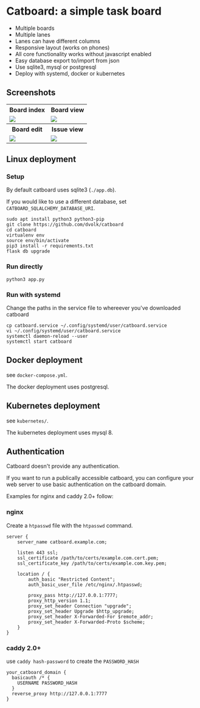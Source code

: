 # Catboard: a simple task board

- Multiple boards
- Multiple lanes
- Lanes can have different columns
- Responsive layout (works on phones)
- All core functionality works without javascript enabled
- Easy database export to/import from json
- Use sqlite3, mysql or postgresql
- Deploy with systemd, docker or kubernetes

## Screenshots

<table>
    <tr>
        <th>Board index</th>
        <th>Board view</th>
    </tr>
    <tr>
        <td><img src="https://i.imgur.com/ISJfIsC.png"></td>
        <td><img src="https://i.imgur.com/A0dzAkZ.png"></td>
    </tr>
    <tr>
        <th>Board edit</th>
        <th>Issue view</th>
    </tr>
    <tr>
        <td><img src="https://i.imgur.com/NlYPuc5.png"></td>
        <td><img src="https://i.imgur.com/aKLnBfg.png"></td>
    </tr>
</table>

## Linux deployment

### Setup

By default catboard uses sqlite3 (`./app.db`).

If you would like to use a different database, set `CATBOARD_SQLALCHEMY_DATABASE_URI`.

```
sudo apt install python3 python3-pip
git clone https://github.com/dvolk/catboard
cd catboard
virtualenv env
source env/bin/activate
pip3 install -r requirements.txt
flask db upgrade
```

### Run directly

```
python3 app.py
```

### Run with systemd

Change the paths in the service file to whereever you've downloaded catboard

```
cp catboard.service ~/.config/systemd/user/catboard.service
vi ~/.config/systemd/user/catboard.service
systemctl daemon-reload --user
systemctl start catboard
```

## Docker deployment

see `docker-compose.yml`.

The docker deployment uses postgresql.

## Kubernetes deployment

see `kubernetes/`.

The kubernetes deployment uses mysql 8.

## Authentication

Catboard doesn't provide any authentication.

If you want to run a publically accessible catboard, you can configure your web server to use basic authentication on the catboard domain.

Examples for nginx and caddy 2.0+ follow:

### nginx

Create a `htpasswd` file with the `htpasswd` command.

```
server {
    server_name catboard.example.com;

    listen 443 ssl;
    ssl_certificate /path/to/certs/example.com.cert.pem;
    ssl_certificate_key /path/to/certs/example.com.key.pem;

    location / {
        auth_basic "Restricted Content";
        auth_basic_user_file /etc/nginx/.htpasswd;

        proxy_pass http://127.0.0.1:7777;
        proxy_http_version 1.1;
        proxy_set_header Connection "upgrade";
        proxy_set_header Upgrade $http_upgrade;
        proxy_set_header X-Forwarded-For $remote_addr;
        proxy_set_header X-Forwarded-Proto $scheme;
    }
}
```

### caddy 2.0+

use `caddy hash-password` to create the `PASSWORD_HASH`

```
your_catboard_domain {
  basicauth /* {
    USERNAME PASSWORD_HASH
  }
  reverse_proxy http://127.0.0.1:7777
}
```
